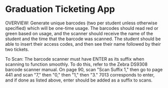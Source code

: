 # Graduation Ticketing App
OVERVIEW: Generate unique barcodes (two per student unless otherwise specified) which will be one-time usage. The barcodes should read red or green based on usage, and the scanner should receive the name of the student and the time that the barcode was scanned. The student should be able to insert their access codes, and then see their name followed by their two tickets.

To Scan: The barcode scanner must have ENTER as its suffix when scanning to function smoothly. To do this, refer to the Zebra DS9308 barcode scanner manual. On page 90, scan "Scan Suffix 1," then go to page 441 and scan "7," then "0," then "1," then "3." 7013 corresponds to enter, and if done as listed above, enter should be added as a suffix to scans. 